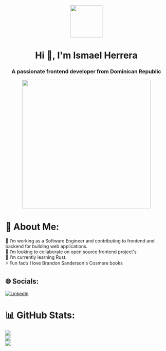 <p align="center"><img src="https://media4.giphy.com/media/G74LKP9zsfLInmz3H6/giphy.gif?cid=ecf05e47t3vit7ttetthxa6h3aw9zn30p18aqgdgle7hyfab&ep=v1_stickers_search&rid=giphy.gif&ct=s" width="100"/></p>
<h1 align="center">Hi 👋, I'm Ismael Herrera</h1>
<h3 align="center">A passionate frontend developer from Dominican Republic</h3>

<p align="center"><img src="https://media.giphy.com/media/SHjOSDkKZ18qOHA5B5/giphy.gif" width="400"/></p>

# 💫 About Me:
🔭 I’m working as a Software Engineer and contributing to frontend and backend for building web applications.<br>👯 I’m looking to collaborate on open source frontend project's<br>🌱 I’m currently learning Rust.<br>⚡ Fun fact/ I love Brandon Sanderson's Cosmere books


## 🌐 Socials:
[![LinkedIn](https://img.shields.io/badge/LinkedIn-%230077B5.svg?logo=linkedin&logoColor=white)](https://linkedin.com/in/https://www.linkedin.com/in/ismael-herrera-9475ba1b9/) 


# 📊 GitHub Stats:
![](https://github-readme-stats.vercel.app/api?username=ismaelherreradev&theme=midnight-purple&hide_border=true&include_all_commits=true&count_private=true)<br/>
![](https://github-readme-streak-stats.herokuapp.com/?user=ismaelherreradev&theme=midnight-purple&hide_border=true)<br/>
![](https://github-readme-stats.vercel.app/api/top-langs/?username=ismaelherreradev&theme=midnight-purple&hide_border=true&include_all_commits=true&count_private=true&layout=compact)


<!-- Proudly created with GPRM ( https://gprm.itsvg.in ) -->

